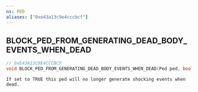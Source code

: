 ```yaml
---
ns: PED
aliases: ["0xe43a13c9e4cccbcf"]
---
```

## BLOCK_PED_FROM_GENERATING_DEAD_BODY_EVENTS_WHEN_DEAD

```c
// 0xE43A13C9E4CCCBCF
void BLOCK_PED_FROM_GENERATING_DEAD_BODY_EVENTS_WHEN_DEAD(Ped ped, bool Block);
```

```
If set to TRUE this ped will no longer generate shocking events when dead.
```
